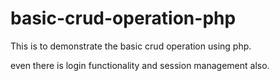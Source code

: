# basic-crud-operation-php
This is to demonstrate the basic crud operation using php.

even there is login functionality and session management also.
